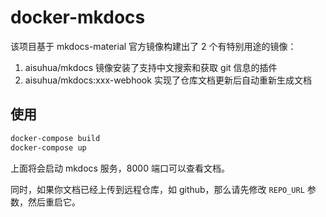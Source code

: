 # docker-mkdocs

该项目基于 mkdocs-material 官方镜像构建出了 2 个有特别用途的镜像：

1. aisuhua/mkdocs 镜像安装了支持中文搜索和获取 git 信息的插件
2. aisuhua/mkdocs:xxx-webhook 实现了仓库文档更新后自动重新生成文档 


## 使用

```sh
docker-compose build
docker-compose up
```

上面将会启动 mkdocs 服务，8000 端口可以查看文档。

同时，如果你文档已经上传到远程仓库，如 github，那么请先修改 `REPO_URL` 参数，然后重启它。
